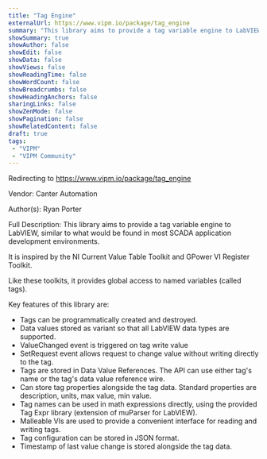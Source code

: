 ```yaml
---
title: "Tag Engine"
externalUrl: https://www.vipm.io/package/tag_engine
summary: "This library aims to provide a tag variable engine to LabVIEW, similar to what would be found in most SCADA application development environments."
showSummary: true
showAuthor: false
showEdit: false
showData: false
showViews: false
showReadingTime: false
showWordCount: false
showBreadcrumbs: false
showHeadingAnchors: false
sharingLinks: false
showZenMode: false
showPagination: false
showRelatedContent: false
draft: true
tags:
 - "VIPM"
 - "VIPM Community"
---
```


Redirecting to https://www.vipm.io/package/tag_engine

Vendor: Canter Automation

Author(s): Ryan Porter
 
Full Description:
This library aims to provide a tag variable engine to LabVIEW, similar to what would be found in most SCADA application development environments.

It is inspired by the NI Current Value Table Toolkit and GPower VI Register Toolkit.

Like these toolkits, it provides global access to named variables (called tags).

Key features of this library are:
- Tags can be programmatically created and destroyed.
- Data values stored as variant so that all LabVIEW data types are supported.
- ValueChanged event is triggered on tag write value
- SetRequest event allows request to change value without writing directly to the tag.
- Tags are stored in Data Value References. The API can use either tag's name or the tag's data value reference wire.
- Can store tag properties alongside the tag data. Standard properties are description, units, max value, min value.
- Tag names can be used in math expressions directly, using the provided Tag Expr library (extension of muParser for LabVIEW).
- Malleable VIs are used to provide a convenient interface for reading and writing tags.
- Tag configuration can be stored in JSON format.
- Timestamp of last value change is stored alongside the tag data.